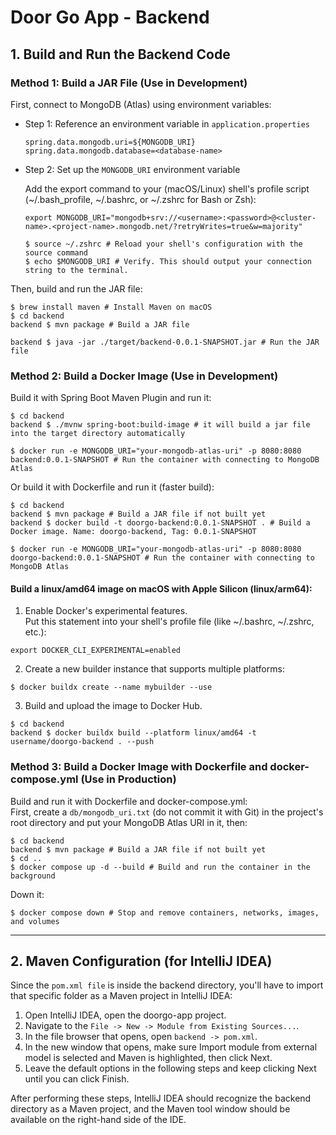# Door Go App - Backend

## 1. Build and Run the Backend Code

### Method 1: Build a JAR File (Use in Development)

First, connect to MongoDB (Atlas) using environment variables:

- Step 1: Reference an environment variable in `application.properties`
  ```properties
  spring.data.mongodb.uri=${MONGODB_URI}
  spring.data.mongodb.database=<database-name>
  ```
- Step 2: Set up the `MONGODB_URI` environment variable

  Add the export command to your (macOS/Linux) shell's profile script (~/.bash_profile, ~/.bashrc, or ~/.zshrc for Bash or Zsh):
  ```
  export MONGODB_URI="mongodb+srv://<username>:<password>@<cluster-name>.<project-name>.mongodb.net/?retryWrites=true&w=majority"
  ```
  ```shell
  $ source ~/.zshrc # Reload your shell's configuration with the source command
  $ echo $MONGODB_URI # Verify. This should output your connection string to the terminal.
  ```

Then, build and run the JAR file:
```shell
$ brew install maven # Install Maven on macOS
$ cd backend
backend $ mvn package # Build a JAR file

backend $ java -jar ./target/backend-0.0.1-SNAPSHOT.jar # Run the JAR file
```

### Method 2: Build a Docker Image (Use in Development)

Build it with Spring Boot Maven Plugin and run it:
```shell
$ cd backend
backend $ ./mvnw spring-boot:build-image # it will build a jar file into the target directory automatically

$ docker run -e MONGODB_URI="your-mongodb-atlas-uri" -p 8080:8080 backend:0.0.1-SNAPSHOT # Run the container with connecting to MongoDB Atlas
```

Or build it with Dockerfile and run it (faster build):
```shell
$ cd backend
backend $ mvn package # Build a JAR file if not built yet
backend $ docker build -t doorgo-backend:0.0.1-SNAPSHOT . # Build a Docker image. Name: doorgo-backend, Tag: 0.0.1-SNAPSHOT

$ docker run -e MONGODB_URI="your-mongodb-atlas-uri" -p 8080:8080 doorgo-backend:0.0.1-SNAPSHOT # Run the container with connecting to MongoDB Atlas
```

#### Build a linux/amd64 image on macOS with Apple Silicon (linux/arm64):
1. Enable Docker's experimental features.  
Put this statement into your shell's profile file (like ~/.bashrc, ~/.zshrc, etc.):
```
export DOCKER_CLI_EXPERIMENTAL=enabled
```
2. Create a new builder instance that supports multiple platforms:
```shell
$ docker buildx create --name mybuilder --use
```
3. Build and upload the image to Docker Hub.
```shell
$ cd backend
backend $ docker buildx build --platform linux/amd64 -t username/doorgo-backend . --push
```

### Method 3: Build a Docker Image with Dockerfile and docker-compose.yml (Use in Production)

Build and run it with Dockerfile and docker-compose.yml:  
First, create a `db/mongodb_uri.txt` (do not commit it with Git) in the project's root directory and put your MongoDB Atlas URI in it, then:
```shell
$ cd backend
backend $ mvn package # Build a JAR file if not built yet
$ cd ..
$ docker compose up -d --build # Build and run the container in the background
```

Down it:
```shell
$ docker compose down # Stop and remove containers, networks, images, and volumes
```

---

## 2. Maven Configuration (for IntelliJ IDEA)

Since the `pom.xml file` is inside the backend directory, you'll have to
import that specific folder as a Maven project in IntelliJ IDEA:

1. Open IntelliJ IDEA, open the doorgo-app project.
2. Navigate to the `File -> New -> Module from Existing Sources...`.
3. In the file browser that opens, open `backend -> pom.xml`.
4. In the new window that opens, make sure Import module from external model is selected and Maven is highlighted, then click Next.
5. Leave the default options in the following steps and keep clicking Next until you can click Finish.

After performing these steps, IntelliJ IDEA should recognize the backend
directory as a Maven project, and the Maven tool window should be available
on the right-hand side of the IDE.